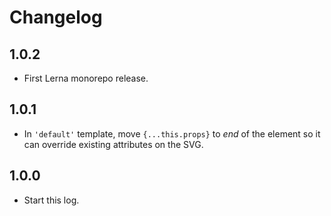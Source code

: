 # Changelog

## 1.0.2

- First Lerna monorepo release.

## 1.0.1

- In `'default'` template, move `{...this.props}` to *end* of the element so it can override existing attributes on the SVG.

## 1.0.0

- Start this log.
